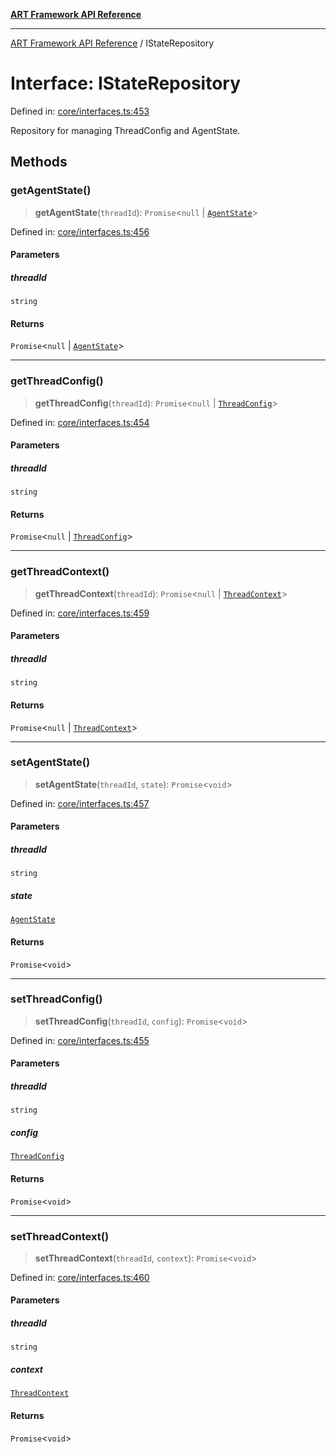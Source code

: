 [**ART Framework API Reference**](../README.md)

***

[ART Framework API Reference](../README.md) / IStateRepository

# Interface: IStateRepository

Defined in: [core/interfaces.ts:453](https://github.com/hashangit/ART/blob/3153790647102134b487bb6168bd208568e6a8ad/src/core/interfaces.ts#L453)

Repository for managing ThreadConfig and AgentState.

## Methods

### getAgentState()

> **getAgentState**(`threadId`): `Promise`\<`null` \| [`AgentState`](AgentState.md)\>

Defined in: [core/interfaces.ts:456](https://github.com/hashangit/ART/blob/3153790647102134b487bb6168bd208568e6a8ad/src/core/interfaces.ts#L456)

#### Parameters

##### threadId

`string`

#### Returns

`Promise`\<`null` \| [`AgentState`](AgentState.md)\>

***

### getThreadConfig()

> **getThreadConfig**(`threadId`): `Promise`\<`null` \| [`ThreadConfig`](ThreadConfig.md)\>

Defined in: [core/interfaces.ts:454](https://github.com/hashangit/ART/blob/3153790647102134b487bb6168bd208568e6a8ad/src/core/interfaces.ts#L454)

#### Parameters

##### threadId

`string`

#### Returns

`Promise`\<`null` \| [`ThreadConfig`](ThreadConfig.md)\>

***

### getThreadContext()

> **getThreadContext**(`threadId`): `Promise`\<`null` \| [`ThreadContext`](ThreadContext.md)\>

Defined in: [core/interfaces.ts:459](https://github.com/hashangit/ART/blob/3153790647102134b487bb6168bd208568e6a8ad/src/core/interfaces.ts#L459)

#### Parameters

##### threadId

`string`

#### Returns

`Promise`\<`null` \| [`ThreadContext`](ThreadContext.md)\>

***

### setAgentState()

> **setAgentState**(`threadId`, `state`): `Promise`\<`void`\>

Defined in: [core/interfaces.ts:457](https://github.com/hashangit/ART/blob/3153790647102134b487bb6168bd208568e6a8ad/src/core/interfaces.ts#L457)

#### Parameters

##### threadId

`string`

##### state

[`AgentState`](AgentState.md)

#### Returns

`Promise`\<`void`\>

***

### setThreadConfig()

> **setThreadConfig**(`threadId`, `config`): `Promise`\<`void`\>

Defined in: [core/interfaces.ts:455](https://github.com/hashangit/ART/blob/3153790647102134b487bb6168bd208568e6a8ad/src/core/interfaces.ts#L455)

#### Parameters

##### threadId

`string`

##### config

[`ThreadConfig`](ThreadConfig.md)

#### Returns

`Promise`\<`void`\>

***

### setThreadContext()

> **setThreadContext**(`threadId`, `context`): `Promise`\<`void`\>

Defined in: [core/interfaces.ts:460](https://github.com/hashangit/ART/blob/3153790647102134b487bb6168bd208568e6a8ad/src/core/interfaces.ts#L460)

#### Parameters

##### threadId

`string`

##### context

[`ThreadContext`](ThreadContext.md)

#### Returns

`Promise`\<`void`\>

